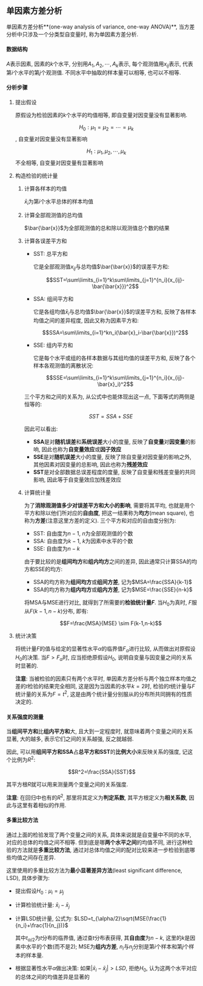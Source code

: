 ## 单因素方差分析

单因素方差分析**(one-way analysis of variance, one-way ANOVA)**, 当方差分析中只涉及一个分类型自变量时, 称为单因素方差分析.

#### 数据结构

$A$表示因素, 因素的$k$个水平, 分别用$A_1,A_2,\cdots,A_k$表示, 每个观测值用$x_{ij}$表示, 代表第$i$个水平的第$j$个观测值. 不同水平中抽取的样本量可以相等, 也可以不相等.

#### 分析步骤

1. 提出假设

   原假设为检验因素的$k$个水平的均值相等, 即自变量对因变量没有显著影响.

   $$H_0: \mu_1=\mu_2=\cdots=\mu_k$$, 自变量对因变量没有显著影响

   $$H_1: \mu_1,\mu_2,\cdots,\mu_k$$不全相等, 自变量对因变量有显著影响

2. 构造检验的统计量

   1. 计算各样本的均值

      $\bar{x}_i$为第$i$个水平总体的样本均值

   2. 计算全部观测值的总均值

      $\bar{\bar{x}}$为全部观测值的总和除以观测值总个数的结果

   3. 计算各误差平方和

      - SST: 总平方和

        它是全部观测值$x_{ij}$与总均值$\bar{\bar{x}}$的误差平方和:

        $$SST=\sum\limits_{i=1}^k\sum\limits_{j=1}^{n_i}(x_{ij}-\bar{\bar{x}})^2$$

      - SSA: 组间平方和

        它是各组均值$\bar{x}_i$与总均值$\bar{\bar{x}}$的误差平方和, 反映了各样本均值之间的差异程度, 因此又称为因素平方和:

        $$SSA=\sum\limits_{i=1}^kn_i(\bar{x}_i-\bar{\bar{x}})^2$$

      - SSE: 组内平方和

        它是每个水平或组的各样本数据与其组均值的误差平方和, 反映了各个样本各观测值的离散状况:

        $$SSE=\sum\limits_{i=1}^k\sum\limits_{j=1}^{n_i}(x_{ij}-\bar{x}_i)^2$$

      三个平方和之间的关系为, 从公式中也能体现出这一点, 下面等式的两侧是恒等的:

      $$SST=SSA+SSE$$

      因此可以看出:

      - **SSA**是对**随机误差**和**系统误差**大小的度量, 反映了**自变量**对**因变量**的影响, 因此也称为**自变量效应**或**因子效应**
      - **SSE**是对**随机误差**大小的度量, 反映了除自变量对因变量的影响之外, 其他因素对因变量的总影响, 因此也称为**残差效应**
      - **SST**是对全部数据总误差程度的度量, 反映了自变量和残差变量的共同影响, 因此等于自变量效应加残差效应

   4. 计算统计量

      为了**消除观测值多少对误差平方和大小的影响**, 需要将其平均, 也就是用个平方和除以他们所对应的**自由度**, 把这一结果称为**均方**(mean square), 也称为**方差**(注意这里方差的定义). 三个平方和对应的自由度分别为:

      - SST: 自由度为$n-1$, $n$为全部观测值的个数
      - SSA: 自由度为$k-1$, $k$为因素中水平的个数
      - SSE: 自由度为$n-k$

      由于要比较的是**组间均方**和**组内均方**之间的差异, 因此通常只计算SSA的均方和SSE的均方:

      - SSA的均方称为**组间均方**或**组间方差**, 记为$MSA=\frac{SSA}{k-1}$
      - SSA的均方称为**组内均方**或**组内方差**, 记为$MSE=\frac{SSE}{n-k}$

      将MSA与MSE进行对比, 就得到了所需要的**检验统计量$F$**. 当$H_0$为真时, $F$服从$F(k-1,n-k)$分布, 即有:

      $$F=\frac{MSA}{MSE} \sim F(k-1,n-k)$$

3. 统计决策

   将统计量$F$的值与给定的显著性水平$\alpha$的临界值$F_{\alpha}$进行比较, 从而做出对原假设$H_0$的决策. 当$F \gt F_{\alpha}$时, 应当拒绝原假设$H_0$, 说明自变量与因变量之间的关系时显著的.

   **注意**: 当被检验的因素只有两个水平时, 单因素方差分析与两个独立样本均值之差的$t$检验的结果完全相同, 这是因为当因素的水平$k=2$时, 检验的$t$统计量与$F$统计量的关系为$F=t^2$, 这是由两个统计量分别服从的分布所共同拥有的性质决定的.

#### 关系强度的测量

当**组间平方和**比**组内平方和**大, 且大到一定程度时, 就意味着两个变量之间的关系显著, 大的越多, 表示它们之间的关系越强, 反之就越弱.

因此, 可以用**组间平方和SSA**占**总平方和SST**的**比例大小**来反映关系的强度, 记这个比例为$R^2$:

$$R^2=\frac{SSA}{SST}$$

其平方根$R$就可以用来测量两个变量之间的关系强度.

**注意**: 在回归中也有的$R^2$, 那里将其定义为**判定系数**, 其平方根定义为**相关系数**, 因此与这里有着相似的作用.

#### 多重比较方法

通过上面的检验发现了两个变量之间的关系, 具体来说就是自变量中不同的水平, 对应的总体的均值之间不相等. 但到底是哪**两个水平之间**的均值不同, 进行这种检验的方法就是**多重比较方法**, 通过对总体均值之间的配对比较来进一步检验到底哪些均值之间存在差异.

这里使用的多重比较方法为**最小显著差异方法**(least significant difference, LSD), 具体步骤为:

- 提出假设$H_0: \mu_i = \mu_j$

- 计算检验统计量: $\bar{x}_i-\bar{x}_j$

- 计算LSD统计量, 公式为: $LSD=t_{\alpha/2}\sqrt{MSE(\frac{1}{n_i}+\frac{1}{n_j})}$

  其中$t_{\alpha/2}$为$t$分布的临界值, 通过查$t$分布表获得, 其**自由度**为$n-k$, 这里的$k$是因素中水平的个数(而不是2); MSE为**组内方差**, $n_i$与$n_j$分别是第$i$个样本和第$j$个样本的样本量.

- 根据显著性水平$\alpha$做出决策: 如果$|\bar{x}_i-\bar{x}_j| \gt LSD$, 拒绝$H_0$, 认为这两个水平对应的总体之间的均值差异是显著的

